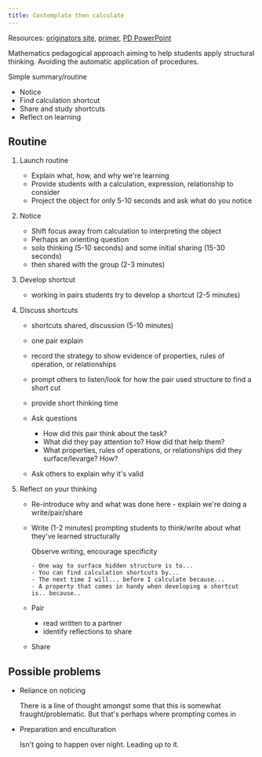 ```yaml
---
title: Contemplate then calculate
---
```

Resources: [originators site](https://www.fosteringmathpractices.com/contemplate-then-calculate/), [primer](https://tedd.org/wp-content/uploads/2015/06/Contemplate-then-Calculate-CTCPrimer1.pdf), [PD PowerPoint](https://www.nctm.org/uploadedFiles/Conferences_and_Professional_Development/Institutes/Grades_3-8_Mathematical_Practices/2015%20Institute_Lucenta_C%20then%20C_REV.pdf)

Mathematics pedagogical approach aiming to help students apply structural thinking. Avoiding the automatic application of procedures.

Simple summary/routine

- Notice
- Find calculation shortcut
- Share and study shortcuts
- Reflect on learning

## Routine

1. Launch routine 

    - Explain what, how, and why we're learning
    - Provide students with a calculation, expression, relationship to consider
    - Project the object for only 5-10 seconds and ask what do you notice 

2. Notice 

    - Shift focus away from calculation to interpreting the object
    - Perhaps an orienting question
    - solo thinking (5-10 seconds) and some initial sharing (15-30 seconds)
    - then shared with the group (2-3 minutes)

3. Develop shortcut

    - working in pairs students try to develop a shortcut (2-5 minutes)

4. Discuss shortcuts

    - shortcuts shared, discussion (5-10 minutes)
    - one pair explain
    - record the strategy to show evidence of properties, rules of operation, or relationships
    - prompt others to listen/look for how the pair used structure to find a short cut
    - provide short thinking time
    - Ask questions

        - How did this pair think about the task?
        - What did they pay attention to? How did that help them?
        - What properties, rules of operations, or relationships did they surface/levarge? How?

    - Ask others to explain why it's valid

5. Reflect on your thinking

    - Re-introduce why and what was done here - explain we're doing a write/pair/share
    - Write (1-2 minutes) prompting students to think/write about what they've learned structurally

        Observe writing, encourage specificity

          - One way to surface hidden structure is to...
          - You can find calculation shortcuts by...
          - The next time I will... before I calculate because...
          - A property that comes in handy when developing a shortcut is.. because..

    - Pair 

        - read written to a partner
        - identify reflections to share

    - Share

## Possible problems

- Reliance on noticing

    There is a line of thought amongst some that this is somewhat fraught/problematic. But that's perhaps where prompting comes in

- Preparation and enculturation

    Isn't going to happen over night. Leading up to it.